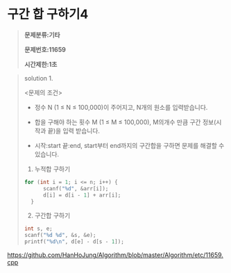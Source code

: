 # 구간 합 구하기4

> **문제분류:기타**
>
> **문제번호:11659**
>
> **시간제한:1초**

> solution 1.
>
> 
>
> <문제의 조건>
>
> - 정수  N (1 ≤ N ≤ 100,000)이 주어지고, N개의 원소를 입력받습니다.
>
> - 합을 구해야 하는 횟수 M (1 ≤ M ≤ 100,000), M의개수 만큼 구간 정보(시작과 끝)을 입력 받습니다.
>
> - 시작:start 끝:end, start부터 end까지의 구간합을 구하면 문제를 해결할 수 있습니다.
>
>   
>
> 1. 누적합 구하기
>
> ```c++
> for (int i = 1; i <= n; i++) {
> 		scanf("%d", &arr[i]);
> 		d[i] = d[i - 1] + arr[i];
> 	}
> ```
>
> 2. 구간합 구하기
>
> ```c++
> int s, e;
> scanf("%d %d", &s, &e);
> printf("%d\n", d[e] - d[s - 1]);
> 
> ```
>
> 
>
> 

https://github.com/HanHoJung/Algorithm/blob/master/Algorithm/etc/11659.cpp









